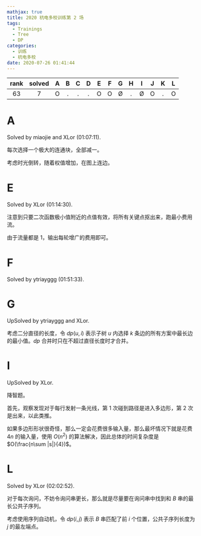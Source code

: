 ```yaml
---
mathjax: true
title: 2020 杭电多校训练第 2 场
tags:
  - Trainings
  - Tree
  - DP
categories:
  - 训练
  - 杭电多校
date: 2020-07-26 01:41:44
---
```


| rank | solved |  A  |  B  |  C  |  D  |  E  |  F  |  G  |  H  |  I  |  J  |  K  |  L  |
| :--: | :----: | :-: | :-: | :-: | :-: | :-: | :-: | :-: | :-: | :-: | :-: | :-: | :-: |
|  63  |   7    |  O  |  .  |  .  |  .  |  O  |  O  |  Ø  |  .  |  Ø  |  O  |  .  |  O  |

<!--more-->

# A

Solved by miaojie and XLor (01:07:11).

每次选择一个极大的连通块，全部减一。

考虑时光倒转，随着权值增加，在图上连边。

# E

Solved by XLor (01:14:30).

注意到只要二次函数极小值附近的点值有效，将所有关键点抠出来，跑最小费用流。

由于流量都是 $1$，输出每轮增广的费用即可。

# F

Solved by ytriayggg (01:51:33).

# G

UpSolved by ytriayggg and XLor.

考虑二分直径的长度，令 $dp(u,i)$ 表示子树 $u$ 内选择 $k$ 条边的所有方案中最长边的最小值。$dp$ 合并时只在不超过直径长度时才合并。

# I

UpSolved by XLor.

降智题。

首先，观察发现对于每行发射一条光线，第 $1$ 次碰到路径是进入多边形，第 $2$ 次是出来，以此类推。

如果多边形形状很奇怪，那么一定会花费很多输入量，那么最坏情况下就是花费 $4n$ 的输入量，使用 $O(n^2)$ 的算法解决，因此总体的时间复杂度是 $O(\frac{n\sum |s|}{4})$。

# L

Solved by XLor (02:02:52).

对于每次询问，不妨令询问串更长，那么就是尽量要在询问串中找到和 $B$ 串的最长公共子序列。

考虑使用序列自动机，令 $dp(i,j)$ 表示 $B$ 串匹配了前 $i$ 个位置，公共子序列长度为 $j$ 的最左端点。
